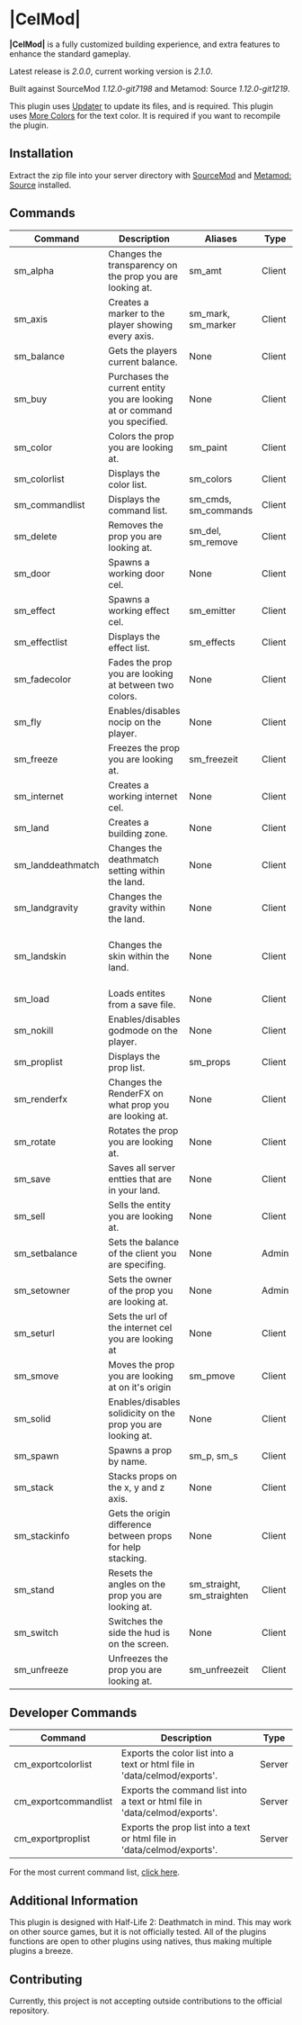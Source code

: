 # |CelMod|

**|CelMod|** is a fully customized building experience, and extra features to enhance the standard gameplay.

Latest release is *2.0.0*, current working version is *2.1.0*.

Built against SourceMod *1.12.0-git7198* and Metamod: Source *1.12.0-git1219*.

This plugin uses [Updater](https://github.com/rockzehh/updater) to update its files, and is required.
This plugin uses [More Colors](https://forums.alliedmods.net/showthread.php?t=185016) for the text color. It is required if you want to recompile the plugin.

## Installation

Extract the zip file into your server directory with [SourceMod](https://www.sourcemod.net/) and [Metamod: Source](https://www.sourcemm.net/) installed.

## Commands
Command | Description | Aliases | Type | Extra
--- | --- | --- | --- | ---
sm_alpha|Changes the transparency on the prop you are looking at.|sm_amt|Client|
sm_axis|Creates a marker to the player showing every axis.|sm_mark, sm_marker|Client|
sm_balance|Gets the players current balance.|None|Client|
sm_buy|Purchases the current entity you are looking at or command you specified.|None|Client|
sm_color|Colors the prop you are looking at.|sm_paint|Client|
sm_colorlist|Displays the color list.|sm_colors|Client|[Color List](https://celmod.rockzehh.net/colors.html)
sm_commandlist|Displays the command list.|sm_cmds, sm_commands|Client|[Command List](https://celmod.rockzehh.net/cmds.html)
sm_delete|Removes the prop you are looking at.|sm_del, sm_remove|Client|
sm_door|Spawns a working door cel.|None|Client|
sm_effect|Spawns a working effect cel.|sm_emitter|Client|
sm_effectlist|Displays the effect list.|sm_effects|Client|[Effects List](https://celmod.rockzehh.net/effects.html)
sm_fadecolor|Fades the prop you are looking at between two colors.|None|Client|
sm_fly|Enables/disables nocip on the player.|None|Client|
sm_freeze|Freezes the prop you are looking at.|sm_freezeit|Client|
sm_internet|Creates a working internet cel.|None|Client|
sm_land|Creates a building zone.|None|Client|
sm_landdeathmatch|Changes the deathmatch setting within the land.|None|Client|
sm_landgravity|Changes the gravity within the land.|None|Client|
sm_landskin|Changes the skin within the land.|None|Client|This command currently doesn't work.
sm_load|Loads entites from a save file.|None|Client|
sm_nokill|Enables/disables godmode on the player.|None|Client|
sm_proplist|Displays the prop list.|sm_props|Client|[Prop List](https://celmod.rockzehh.net/props.html)
sm_renderfx|Changes the RenderFX on what prop you are looking at.|None|Client|
sm_rotate|Rotates the prop you are looking at.|None|Client|
sm_save|Saves all server entties that are in your land.|None|Client|
sm_sell|Sells the entity you are looking at.|None|Client|
sm_setbalance|Sets the balance of the client you are specifing.|None|Admin|
sm_setowner|Sets the owner of the prop you are looking at.|None|Admin|
sm_seturl|Sets the url of the internet cel you are looking at|None|Client|
sm_smove|Moves the prop you are looking at on it's origin|sm_pmove|Client|
sm_solid|Enables/disables solidicity on the prop you are looking at.|None|Client|
sm_spawn|Spawns a prop by name.|sm_p, sm_s|Client|
sm_stack|Stacks props on the x, y and z axis.|None|Client|
sm_stackinfo|Gets the origin difference between props for help stacking.|None|Client|
sm_stand|Resets the angles on the prop you are looking at.|sm_straight, sm_straighten|Client|
sm_switch|Switches the side the hud is on the screen.|None|Client|
sm_unfreeze|Unfreezes the prop you are looking at.|sm_unfreezeit|Client|

## Developer Commands
Command | Description | Type
--- | --- | ---
cm_exportcolorlist|Exports the color list into a text or html file in 'data/celmod/exports'.|Server
cm_exportcommandlist|Exports the command list into a text or html file in 'data/celmod/exports'.|Server
cm_exportproplist|Exports the prop list into a text or html file in 'data/celmod/exports'.|Server

For the most current command list, [click here](https://raw.githubusercontent.com/rockzehh/celmod/main/addons/sourcemod/data/celmod/exports/commandlist_export.html).

## Additional Information
This plugin is designed with Half-Life 2: Deathmatch in mind. This may work on other source games, but it is not officially tested. All of the plugins functions are open to other plugins using natives, thus making multiple plugins a breeze.

## Contributing
Currently, this project is not accepting outside contributions to the official repository.
